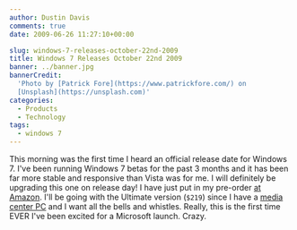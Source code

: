 ```yaml
---
author: Dustin Davis
comments: true
date: 2009-06-26 11:27:10+00:00

slug: windows-7-releases-october-22nd-2009
title: Windows 7 Releases October 22nd 2009
banner: ../banner.jpg
bannerCredit:
  'Photo by [Patrick Fore](https://www.patrickfore.com/) on
  [Unsplash](https://unsplash.com)'
categories:
  - Products
  - Technology
tags:
  - windows 7
---
```


This morning was the first time I heard an official release date for Windows 7.
I've been running Windows 7 betas for the past 3 months and it has been far more
stable and responsive than Vista was for me. I will definitely be upgrading this
one on release day! I have just put in my pre-order
[at Amazon](http://rcm.amazon.com/e/cm?t=ldspdacom-20&o=1&p=21&l=ur1&category=software&banner=1FNG04A5PNRC23F35MR2&f=ifr).
I'll be going with the Ultimate version (`$219`) since I have a
[media center PC](http://byomc.com) and I want all the bells and whistles.
Really, this is the first time EVER I've been excited for a Microsoft launch.
Crazy.
